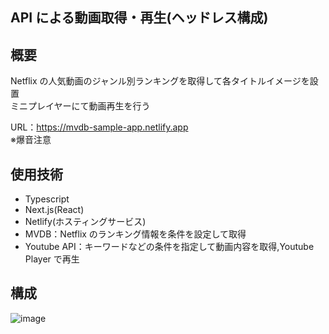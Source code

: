 ## API による動画取得・再生(ヘッドレス構成)

## 概要

Netflix の人気動画のジャンル別ランキングを取得して各タイトルイメージを設置  
ミニプレイヤーにて動画再生を行う

URL：https://mvdb-sample-app.netlify.app  
※爆音注意

## 使用技術

- Typescript
- Next.js(React)
- Netlify(ホスティングサービス)
- MVDB：Netflix のランキング情報を条件を設定して取得
- Youtube API：キーワードなどの条件を指定して動画内容を取得,Youtube Player で再生

## 構成
![image](https://github.com/naitoyuma7110/NetflixCopy/assets/128150297/13f718b2-1515-4f32-98f1-1f3a86316073)

